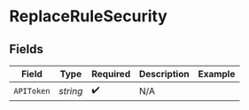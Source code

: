 # ReplaceRuleSecurity


## Fields

| Field              | Type               | Required           | Description        | Example            |
| ------------------ | ------------------ | ------------------ | ------------------ | ------------------ |
| `APIToken`         | *string*           | :heavy_check_mark: | N/A                |                    |